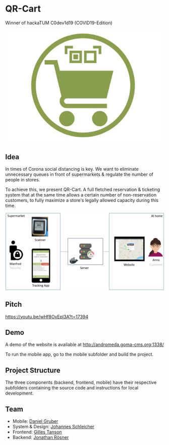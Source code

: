 # QR-Cart

Winner of hackaTUM C0dev1d19 (COVID19-Edition)

![alt text](images/logo.jpg "QR-Cart")

## Idea

In times of Corona social distancing is key. We want to eliminate unnecessary queues in front of supermarkets & regulate the number of people in stores.

To achieve this, we present QR-Cart. A full fletched reservation & ticketing system that at the same time allows a certain number of non-reservation customers, to fully maximize a store's legally allowed capacity during this time.

![alt text](images/system.jpg "The High Level System Design of QR-Cart")

## Pitch

https://youtu.be/wHf8OxEpl3A?t=17394

## Demo

A demo of the website is available at http://andromeda.goma-cms.org:1338/

To run the mobile app, go to the mobile subfolder and build the project.

## Project Structure

The three components (backend, frontend, mobile) have their respective subfolders containing the source code and instructions for local development.

## Team

- Mobile: [Daniel Gruber](https://www.linkedin.com/in/daniel-gruber-6758a2139/)
- System & Design: [Johannes Schleicher](https://www.linkedin.com/in/johannes-schleicher/)
- Frontend: [Gilles Tanson](https://github.com/Lugitan)
- Backend: [Jonathan Rösner](https://github.com/jonrosner)
